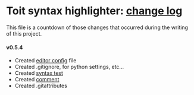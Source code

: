 # Toit syntax highlighter: [change log][1]

This file is a countdown of those changes that occurred during the writing of this project.

#### v0.5.4

- Created [editor config][2] file
- Created .gitignore, for python settings, etc...
- Created [syntax test][3]
- Created [comment][4]
- Created .gitattributes


[1]: https://github.com/snxx-lppxx/toit-sublime/blob/master/.github/CHANGELOG.md
[2]: https://github.com/snxx-lppxx/toit-sublime/blob/master/.editorconfig
[3]: https://github.com/snxx-lppxx/toit-sublime/blob/master/tests/syntax_test.toit
[4]: https://github.com/snxx-lppxx/toit-sublime/blob/master/Comments.tmPreferences
